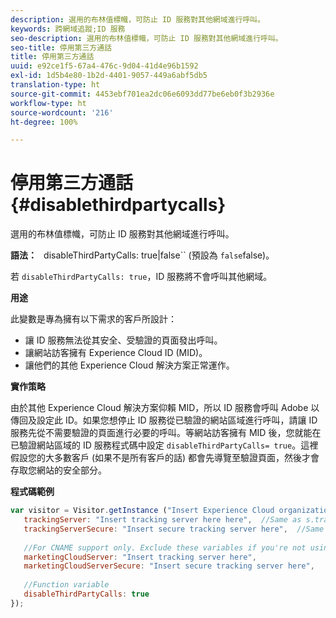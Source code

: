 ```yaml
---
description: 選用的布林值標幟，可防止 ID 服務對其他網域進行呼叫。
keywords: 跨網域追蹤;ID 服務
seo-description: 選用的布林值標幟，可防止 ID 服務對其他網域進行呼叫。
seo-title: 停用第三方通話
title: 停用第三方通話
uuid: e92ce1f5-67a4-476c-9d04-41d4e96b1592
exl-id: 1d5b4e80-1b2d-4401-9057-449a6abf5db5
translation-type: ht
source-git-commit: 4453ebf701ea2dc06e6093dd77be6eb0f3b2936e
workflow-type: ht
source-wordcount: '216'
ht-degree: 100%

---
```


# 停用第三方通話{#disablethirdpartycalls}

選用的布林值標幟，可防止 ID 服務對其他網域進行呼叫。

**語法：**` ` disableThirdPartyCalls: true|false`` (預設為 `false`false)。

若 `disableThirdPartyCalls: true`，ID 服務將不會呼叫其他網域。

**用途**

此變數是專為擁有以下需求的客戶所設計：

* 讓 ID 服務無法從其安全、受驗證的頁面發出呼叫。
* 讓網站訪客擁有 Experience Cloud ID (MID)。
* 讓他們的其他 Experience Cloud 解決方案正常運作。

**實作策略**

由於其他 Experience Cloud 解決方案仰賴 MID，所以 ID 服務會呼叫 Adobe 以傳回及設定此 ID。如果您想停止 ID 服務從已驗證的網站區域進行呼叫，請讓 ID 服務先從不需要驗證的頁面進行必要的呼叫。等網站訪客擁有 MID 後，您就能在已驗證網站區域的 ID 服務程式碼中設定 `disableThirdPartyCalls= true`。這裡假設您的大多數客戶 (如果不是所有客戶的話) 都會先導覽至驗證頁面，然後才會存取您網站的安全部分。

**程式碼範例**

```js
var visitor = Visitor.getInstance ("Insert Experience Cloud organization ID here",{ 
   trackingServer: "Insert tracking server here here",  //Same as s.trackingServer 
   trackingServerSecure: "Insert secure tracking server here",  //Same as s.trackingServerSecure 
 
   //For CNAME support only. Exclude these variables if you're not using CNAME 
   marketingCloudServer: "Insert tracking server here", 
   marketingCloudServerSecure: "Insert secure tracking server here", 
 
   //Function variable 
   disableThirdPartyCalls: true 
}); 
```
